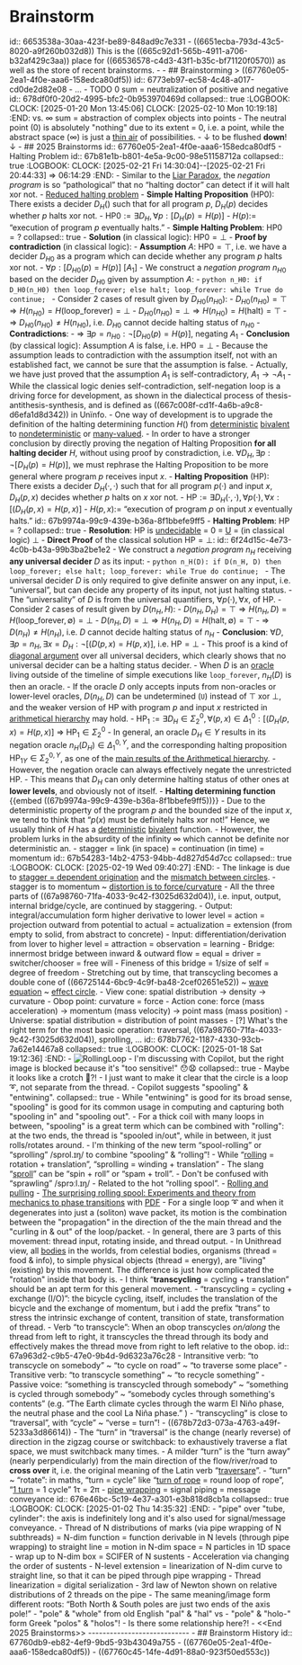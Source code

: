 # Brainstorm
id:: 6653538a-30aa-423f-be89-848ad9c7e331
	- ((6651ecba-793d-43c5-8020-a9f260b032d8)) This is the ((665c92d1-565b-4911-a706-b32af429c3aa)) place for ((66536578-c4d3-43f1-b35c-bf71120f0570)) as well as the store of recent brainstorms.
	-
	- ## Brainstorming > ((67760e05-2ea1-4f0e-aaa6-158edca80df5))
	  id:: 6773eb97-ec58-4c48-a017-cd0de2d82e08
		- ...
		- TODO 0 sum = neutralization of positive and negative 
		  id:: 678df0f0-20d2-4995-bfc2-0b953970469d
		  collapsed:: true
		  :LOGBOOK:
		  CLOCK: [2025-01-20 Mon 13:45:06]
		  CLOCK: [2025-02-10 Mon 10:19:18]
		  :END:
		  vs. ∞ sum = abstraction of complex objects into points
			- The neutral point (0) is absolutely "nothing" due to its extent = 0, i.e. a point, while the abstract space (∞) is just a [thin air](((671d06ba-cb96-4424-9bee-4e6327ba7f9d))) of possibilities.
		- ↓ to be flushed **down**! ↓
	- ## 2025 Brainstorms
	  id:: 67760e05-2ea1-4f0e-aaa6-158edca80df5
		- Halting Problem
		  id:: 67b81e1b-b801-4e5a-9c00-98e51158712a
		  collapsed:: true
		  :LOGBOOK:
		  CLOCK: [2025-02-21 Fri 14:30:04]--[2025-02-21 Fri 20:44:33] =>  06:14:29
		  :END:
			- Similar to the [Liar Paradox](https://en.wikipedia.org/wiki/Liar_paradox), the _negation program_ is so “pathological” that no “halting doctor” can detect if it will halt xor not.
			- [Reduced halting problem](https://creatzyitnotes.blogspot.com/2009/10/reduced-halting-problem.html)
			- **Simple Halting Proposition** ($\text{HP0}$): There exists a decider $D_H()$ such that for all program $p$, $D_H(p)$ decides whether $p$ halts xor not.
				- $\text{HP0} := ∃ D_H, ∀ p: [D_H(p) = H(p)]$
				- $H(p) :=$ “execution of program $p$ eventually halts.”
			- **Simple Halting Problem**: $\text{HP0} = ?$
			  collapsed:: true
				- **Solution** (in classical logic): $\text{HP0} = ⊥$
				- **Proof by contradiction** (in classical logic):
					- **Assumption** $A$: $\text{HP0} = ⊤$, i.e. we have a decider $D_{H0}$ as a program which can decide whether any program $p$ halts xor not.
						- $∀ p: [D_{H0}(p) = H(p)]$  [$A_1$]
					- We construct a _negation program_ $n_{H0}$ based on the decider $D_{H0}$ given by assumption $A$:
						- ```python
						  n_H0: if D_H0(n_H0) then loop_forever; else halt;
						  loop_forever: while True do continue;
						  ```
					- Consider 2 cases of result given by $D_{H0}(n_{H0})$:
						- $D_{H0}(n_{H0}) = ⊤ ⇒ H(n_{H0}) = H( \text{loop\_forever} ) = ⊥$
						- $D_{H0}(n_{H0}) = ⊥ ⇒ H(n_{H0}) = H(\text{halt}) = ⊤$
					- ⇒ $D_{H0}(n_{H0}) ≠ H(n_{H0})$, i.e. $D_{H0}$ cannot decide halting status of $n_{H0}$
					- **Contradictions**:
						- ⇒ $∃ p=n_{H0}:  ¬[D_{H0}(p) = H(p)]$, negating $A_1$
					- **Conclusion** (by classical logic): Assumption $A$ is false, i.e. $\text{HP0} = ⊥$
						- Because the assumption leads to contradiction with the assumption itself, not with an established fact, we cannot be sure that the assumption is false.
						- Actually, we have just proved that the assumption $A_1$ is self-contradictory,
						  $A_1 → ¬A_1$
						- While the classical logic denies self-contradiction, self-negation loop is a driving force for development, as shown in the dialectical process of thesis-antithesis-synthesis, and is defined as ((667c008f-cd1f-4a6b-a9c8-d6efa1d8d342)) in Unïnfo.
							- One way of development is to upgrade the definition of the halting determining function $H()$ from [deterministic](https://en.wikipedia.org/wiki/Determinism) [bivalent](https://en.wikipedia.org/wiki/Principle_of_bivalence) to [nondeterministic](https://en.wikipedia.org/wiki/Nondeterministic_algorithm) or [many-valued](https://en.wikipedia.org/wiki/Many-valued_logic).
			- In order to have a stronger conclusion by directly proving the negation of Halting Proposition **for all halting decider** $H$, without using proof by constradiction, i.e.
			  $∀ D_H, ∃ p:  ¬[D_H(p) = H(p)]$,
			  we must rephrase the Halting Proposition to be more general where program $p$ receives input $x$.
			- **Halting Proposition** ($\text{HP}$): There exists a decider $D_H(·,·)$ such that for all program $p(·)$ and input $x$, $D_H(p, x)$ decides whether $p$ halts on $x$ xor not.
				- $\text{HP} := ∃ D_H(·,·), ∀ p(·), ∀ x: [(D_H(p,x) = H(p,x)]$
				- $H(p, x) :=$ “execution of program $p$ on input $x$ eventually halts.”
				  id:: 67b9974a-99c9-439e-b36a-8f1bbefe9ff5
			- **Halting Problem**: $\text{HP} = ?$
			  collapsed:: true
				- **Resolution**: $\text{HP}$ is [undecidable](https://en.wikipedia.org/wiki/Undecidable_problem) = 0 = [U](https://en.wikipedia.org/wiki/Three-valued_logic) = (in classical logic) ⊥
				- **Direct Proof** of the classical solution $\text{HP} = ⊥$:
				  id:: 6f24d15c-4e73-4c0b-b43a-99b3ba2be1e2
					- We construct a _negation program_ $n_H$ receiving **any universal decider** $D$ as its input:
						- ```python
						  n_H(D): if D(n_H, D) then loop_forever; else halt;
						  loop_forever: while True do continue;
						  ```
						- The universal decider $D$ is only required to give definite answer on any input, i.e. “universal”, but can decide any property of its input, not just halting status.
						- The “universality” of $D$ is from the universal quantifiers, $∀ p(·), ∀ x$, of $\text{HP}$.
					- Consider 2 cases of result given by $D(n_H, H)$:
						- $D(n_H, D_H) = ⊤ ⇒ H(n_H, D) = H( \text{loop\_forever}, ∅) = ⊥$
						- $D(n_H, D) = ⊥ ⇒ H(n_H, D) = H(\text{halt}, ∅) = ⊤$
					- ⇒ $D(n_H) ≠ H(n_H)$, i.e. $D$ cannot decide halting status of $n_H$
					- **Conclusion**: $∀ D, ∃ p = n_H, ∃ x = D_H:  ¬[(D(p, x) = H(p, x)]$, i.e. $\text{HP} = ⊥$
						- This proof is a kind of [diagonal argument](https://en.wikipedia.org/wiki/Cantor%27s_diagonal_argument) over all universal deciders, which clearly shows that no universal decider can be a halting status decider.
						- When $D$ is an [oracle](https://en.wikipedia.org/wiki/Oracle_machine) living outside of the timeline of simple executions like `loop_forever`, $n_H(D)$ is then an oracle.
						- If the oracle $D$ only accepts inputs from non-oracles or lower-level oracles, $D(n_H, D)$ can be undetermined (`U`) instead of ⊤ xor ⊥, and the weaker version of $\text{HP}$ with program $p$ and input $x$ restricted in [arithmetical hierarchy](https://en.wikipedia.org/wiki/Arithmetical_hierarchy) may hold.
							- $\text{HP}_1 := ∃ D_H ∈ \Sigma_{2}^0, ∀ (p, x) ∈ \Delta_{1}^{0}: [(D_H(p,x) = H(p,x)]$
							  ⇒ $\text{HP}_1 ∈ \Sigma_{2}^0$
							- In general, an oracle $D_H ∈ Y$ results in its negation oracle $n_H(D_H) ∈ \Delta_{1}^{0,Y}$, and the corresponding halting proposition $\text{HP}_{1Y} ∈ \Sigma_{2}^{0,Y}$, as one of the [main results of the Arithmetical hierarchy](https://en.wikipedia.org/wiki/Arithmetical_hierarchy#Summary_of_main_results).
						- However, the negation oracle can always effectively negate the unrestricted $\text{HP}$.
						- This means that $D_H$ can only determine halting status of other ones at **lower levels**, and obviously not of itself.
			- **Halting determining function**
			  {{embed ((67b9974a-99c9-439e-b36a-8f1bbefe9ff5))}}
				- Due to the deterministic property of the program $p$ and the bounded size of the input $x$, we tend to think that “$p(x)$ must be definitely halts xor not!” Hence, we usually think of $H$ has a  [deterministic](https://en.wikipedia.org/wiki/Determinism) [bivalent](https://en.wikipedia.org/wiki/Principle_of_bivalence) function.
				- However, the problem lurks in the absurdity of the infinity ∞ which cannot be definite nor deterministic an.
		- stagger = link (in space) = continuation (in time) = momentum
		  id:: 67b54283-14b2-4753-94bb-4d827d54d7cc
		  collapsed:: true
		  :LOGBOOK:
		  CLOCK: [2025-02-19 Wed 09:40:27]
		  :END:
			- The linkage is due to [stagger = dependent origination](((67b541c9-befb-46b8-b2ae-e6e251043153))) and the [mismatch between circles](((67b541cb-a5c9-4634-b5f7-080d367faa4c))).
				- stagger is to momentum ~ [distortion is to force/curvature](((67b541d0-9e59-42ec-9199-9e9e114579e8)))
			- All the three parts of ((67a98760-71fa-4033-9c42-f3025d632d04)), i.e. input, output, internal bridge/cycle, are continued by staggering.
				- Output: integral/accumulation form higher derivative to lower level = action = projection outward from potential to actual = actualization = extension (from empty to solid, from abstract to concrete)
				- Input: differentiation/derivation from lover to higher level = attraction = observation = learning
				- Bridge: innermost bridge between inward & outward flow = equal = driver = switcher/chooser = free will
					- Fineness of this bridge = 1/size of self = degree of freedom
			- Stretching out by time, that transcycling becomes a double cone of ((66725144-6bc9-4c9f-ba48-2cef02651e52)) ~ [wave equation](https://en.wikipedia.org/wiki/Wave_equation) ~ [effect circle](((674ff584-00e3-40d8-9b77-21e9dca899dd))).
				- View cone: spatial distribution → density → curvature
				- Obop point: curvature = force
				- Action cone: force (mass acceleration) → momentum (mass velocity) → point mass (mass position)
				- Universe: spatial distribution = distribution of point masses
		- [?] What's the right term for the most basic operation: traversal, ((67a98760-71fa-4033-9c42-f3025d632d04)), sprolling, ...
		  id:: 678b7762-1187-4330-93cb-7a62e14467a8
		  collapsed:: true
		  :LOGBOOK:
		  CLOCK: [2025-01-18 Sat 19:12:36]
		  :END:
			- ![RollingLoop](https://docs.google.com/drawings/d/e/2PACX-1vTc1vvF4Bghp7a62iW_QccyZaVtiJR9eD8d44eIxfqCeXof9NY4tvKP179l3tfLH4M7mLZKQXBqWmKc/pub?w=473&h=123)
			- I'm discussing with Copilot, but the right image is blocked because it's "too sensitive!" 😯😧
			  collapsed:: true
				- Maybe it looks like a crotch 🤔?!
				- I just want to make it clear that the circle is a loop ➰, not separate from the thread.
			- Copilot suggests "spooling" & "entwining".
			  collapsed:: true
				- While "entwining" is good for its broad sense, "spooling" is good for its common usage in computing and capturing both "spooling in" and "spooling out".
				- For a thick coil with many loops in between, "spooling" is a great term which can be combined with "rolling": at the two ends, the thread is "spooled in/out", while in between, it just rolls/rotates around.
				- I'm thinking of the new term “spool-rolling” or “sprolling” /sprol.ɪŋ/ to combine “spooling” & “rolling”!
					- While “[rolling](https://en.wikipedia.org/wiki/Rolling) = rotation + translation”, “sprolling = winding + translation”
					- The slang “[sproll](https://www.urbandictionary.com/define.php?term=Sproll)” can be “spin + roll” or “spam + troll”.
					- Don't be confused with “sprawling” /sprɔːl.ɪŋ/
					- Related to the hot “rolling spool”.
						- [Rolling and pulling](https://leancrew.com/all-this/2023/06/rolling-and-pulling/)
						- [The surprising rolling spool: Experiments and theory from mechanics to phase transitions](https://www.researchgate.net/publication/264161700_The_surprising_rolling_spool_Experiments_and_theory_from_mechanics_to_phase_transitions) with [PDF](../assets/physics/Surprising-EJP09JunRev.pdf)
			- For a single loop ➰ and when it degenerates into just a (soliton) wave packet, its motion is the combination between the "propagation" in the direction of the the main thread and the "curling in & out" of the loop/packet.
			- In general, there are 3 parts of this movement: thread input, rotating inside, and thread output.
				- In Unithread view, all [bodies](((66c810a0-9861-4787-bdcf-1378219332be))) in the worlds, from celestial bodies, organisms (thread = food & info), to simple physical objects (thread = energy), are "living" (existing) by this movement. The difference is just how complicated the "rotation" inside that body is.
				- I think “**transcycling** = cycling + translation” should be an apt term for this general movement.
					- “transcycling = cycling + exchange (I/O)”: the bicycle cycling, itself, includes the translation of the bicycle and the exchange of momentum, but i add the prefix “trans” to stress the intrinsic exchange of content, transition of state, transformation of thread.
					- Verb “to transcycle”: When an obop transcycles *on/along* the thread from left to right, it transcycles the thread through its body and effectively makes the thread move from right to left relative to the obop.
					  id:: 67a963d2-c9b5-47e0-9b4d-9d6323a76c28
						- Intransitive verb: “to transcycle on somebody” ~ “to cycle on road” ~ “to traverse some place”
						- Transitive verb: “to transcycle something” ~ “to recycle something”
							- Passive voice: “something is transcycled through somebody” ~ “something is cycled through somebody” ~ “somebody cycles through something's contents” (e.g. “The Earth climate cycles through the warm El Niño phase, the neutral phase and the cool La Niña phase.” )
				- “transcycling” is close to “traversal”, with “cycle” ~ “verse = turn”!
					- ((678b72d3-073a-4763-a49f-5233a3d86614))
					- The “turn” in “traversal” is the change (nearly reverse) of direction in the zigzag course or switchback: to exhaustively traverse a flat space, we must switchback many times.
						- A milder “turn” is the “turn away” (nearly perpendicularly) from the main direction of the flow/river/road to **cross over** it, i.e. the original meaning of the Latin verb “[traversare](https://en.wiktionary.org/wiki/traversare)”.
					- “turn” ~ “rotate”: in maths, “turn = cycle” like “[turn of rope](https://en.wikipedia.org/wiki/Turn_(knot)) = round loop of rope”, “[1 turn](https://en.wikipedia.org/wiki/Turn_(angle)) = 1 cycle” 1τ = 2π
		- [pipe wrapping](((670cdcb4-3c85-45af-8c30-3c3284ed37df))) = signal piping = message conveyance
		  id:: 676e46bc-5c19-4e37-a301-e3b818d8cb1a
		  collapsed:: true
		  :LOGBOOK:
		  CLOCK: [2025-01-02 Thu 14:35:32]
		  :END:
			- "pipe" over "tube, cylinder": the axis is indefinitely long and it's also used for signal/message conveyance.
			- Thread of N distributions of marks (via pipe wrapping of N subthreads) = N-dim function = function derivable in N levels (through pipe wrapping) to straight line = motion in N-dim space = N particles in 1D space
				- wrap up to N-dim box = SCIFER of N sustents
					- Acceleration via changing the order of sustents
				- N-level extension = linearization of N-dim curve to straight line, so that it can be piped through pipe wrapping
					- Thread linearization = digital serialization
				- 3rd law of Newton shown on relative distributions of 2 threads on the pipe
			- The same meaning/image form different roots:
			  “Both North & South poles are just two ends of the axis pole!”
				- "pole" & "whole"  from old English "pal" & "hal" 
				  vs
				- "pole" & "holo-" form Greek "polos" & "holos"!
				- Is there some relationship here?!
		- <<End 2025 Brainstorms>>
		  ----------------------------
	- ## Brainstorm History
	  id:: 67760db9-eb82-4ef9-9bd5-93b43049a755
		- ((67760e05-2ea1-4f0e-aaa6-158edca80df5))
		- ((67760c45-14fe-4d91-88a0-923f50ed553c))
